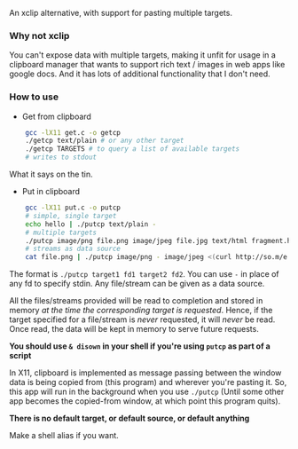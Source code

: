 An xclip alternative, with support for pasting multiple targets.

### Why not xclip

You can't expose data with multiple targets, making it unfit for usage in a clipboard manager that wants to support rich text / images in web apps like google docs. And it has lots of additional functionality that I don't need.

### How to use

- Get from clipboard

```bash
    gcc -lX11 get.c -o getcp
    ./getcp text/plain # or any other target
    ./getcp TARGETS # to query a list of available targets
    # writes to stdout
```

What it says on the tin.

- Put in clipboard

```bash
    gcc -lX11 put.c -o putcp
    # simple, single target
    echo hello | ./putcp text/plain -
    # multiple targets
    ./putcp image/png file.png image/jpeg file.jpg text/html fragment.html
    # streams as data source
    cat file.png | ./putcp image/png - image/jpeg <(curl http://so.m/e.jpg) - text/html <(cat file.html | awk ... | grep ... | cut ...)
```

The format is
`./putcp target1 fd1 target2 fd2`. You can use `-` in place of any fd to specify stdin. Any file/stream can be given as a data source.

All the files/streams provided will be read to completion and stored in memory _at the time the corresponding target is requested_. Hence, if the target specified for a file/stream is _never_ requested, it will _never_ be read. Once read, the data will be kept in memory to serve future requests.

**You should use `& disown` in your shell if you're using `putcp` as part of a script**

In X11, clipboard is implemented as message passing between the window data is being copied from (this program) and wherever you're pasting it. So, this app will run in the background when you use `./putcp` (Until some other app becomes the copied-from window, at which point this program quits).

**There is no default target, or default source, or default anything**

Make a shell alias if you want.

